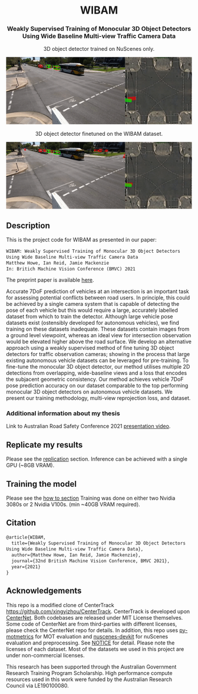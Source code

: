 <div align="center">    

# WIBAM
### Weakly Supervised Training of Monocular 3D Object Detectors Using Wide Baseline Multi-view Traffic Camera Data
<!-- 
[![Paper]()]()
[![Conference](http://img.shields.io/badge/NeurIPS-2019-4b44ce.svg)](https://papers.nips.cc/book/advances-in-neural-information-processing-systems-31-2018)
 -->
3D object detector trained on NuScenes only.

![3D object detector trained on NuScenes only](examples/baseline.gif)

3D object detector finetuned on the WIBAM dataset.

![3D object detector finetuned on the WIBAM dataset](examples/WIBAM.gif)

</div>

## Description
    
This is the project code for WIBAM as presented in our paper:
```
WIBAM: Weakly Supervised Training of Monocular 3D Object Detectors Using Wide Baseline Multi-view Traffic Camera Data
Matthew Howe, Ian Reid, Jamie Mackenzie
In: Britich Machine Vision Conference (BMVC) 2021
```
The preprint paper is available [here](https://arxiv.org/abs/2110.10966).

Accurate 7DoF prediction of vehicles at an intersection is an important task for assessing potential conflicts between road users. In principle, this could be achieved by a single camera system that is capable of detecting the pose of each vehicle but this would require a large, accurately labelled dataset from which to train the detector. Although large vehicle pose datasets exist (ostensibly developed for autonomous vehicles), we find training on these datasets inadequate. These datasets contain images from a ground level viewpoint, whereas an ideal view for intersection observation would be elevated higher above the road surface. 
We develop an alternative approach using a weakly supervised method of fine tuning 3D object detectors for traffic observation cameras; showing in the process that large existing autonomous vehicle datasets can be leveraged for pre-training. 
To fine-tune the monocular 3D object detector, our method utilises multiple 2D detections from overlapping, wide-baseline views and a loss that encodes the subjacent geometric consistency.
Our method achieves vehicle 7DoF pose prediction accuracy on our dataset comparable to the top performing monocular 3D object detectors on autonomous vehicle datasets. We present our training methodology, multi-view reprojection loss, and dataset.

### Additional information about my thesis
Link to Australian Road Safety Conference 2021 [presentation video](https://youtu.be/Y3vEunWEHMI).

## Replicate my results
Please see the [replication](readme/REPLICATE.md) section.
Inference can be achieved with a single GPU (~8GB VRAM). 

## Training the model
Please see the [how to section](readme/GETTING_STARTED.md)
Training was done on either two Nvidia 3080s or 2 Nvidia V100s. (min ~40GB VRAM required).

## Citation   
```
@article{WIBAM,
  title={Weakly Supervised Training of Monocular 3D Object Detectors Using Wide Baseline Multi-view Traffic Camera Data},
  author={Matthew Howe, Ian Reid, Jamie Mackenzie},
  journal={32nd British Machine Vision Conference, BMVC 2021},
  year={2021}
}
```   

## Acknowledgements
This repo is a modified clone of CenterTrack https://github.com/xingyizhou/CenterTrack.
CenterTrack is developed upon [CenterNet](https://github.com/xingyizhou/CenterNet). Both codebases are released under MIT License themselves. Some code of CenterNet are from third-parties with different licenses, please check the CenterNet repo for details. In addition, this repo uses [py-motmetrics](https://github.com/cheind/py-motmetrics) for MOT evaluation and [nuscenes-devkit](https://github.com/nutonomy/nuscenes-devkit) for nuScenes evaluation and preprocessing. See [NOTICE](NOTICE) for detail. Please note the licenses of each dataset. Most of the datasets we used in this project are under non-commercial licenses.

This research has been supported through the Australian Government Research Training Program Scholarship. High performance compute resources used in this work were funded by the Australian Research Council via LE190100080.
